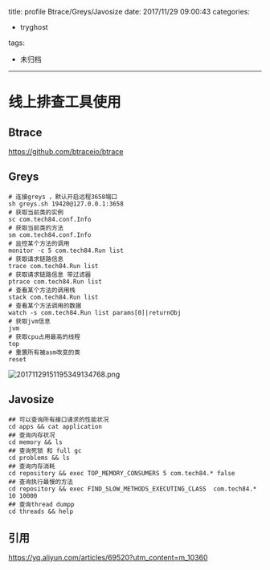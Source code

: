 title: profile Btrace/Greys/Javosize
date: 2017/11/29 09:00:43
categories:
 - tryghost

tags:
 - 未归档 



---




# 线上排查工具使用

## Btrace

https://github.com/btraceio/btrace

## Greys
```language-bash
# 连接greys ，默认开启远程3658端口
sh greys.sh 19420@127.0.0.1:3658
# 获取当前类的实例
sc com.tech84.conf.Info
# 获取当前类的方法
sm com.tech84.conf.Info
# 监控某个方法的调用
monitor -c 5 com.tech84.Run list
# 获取请求链路信息
trace com.tech84.Run list
# 获取请求链路信息 带过滤器
ptrace com.tech84.Run list
# 查看某个方法的调用栈
stack com.tech84.Run list
# 查看某个方法调用的数据
watch -s com.tech84.Run list params[0]|returnObj
# 获取jvm信息
jvm
# 获取cpu占用最高的线程
top
# 重置所有被asm改变的类
reset
```
![20171129151195349134768.png](http://img.sandseasoft.com/20171129151195349134768.png)

## Javosize
```language-bash
## 可以查询所有接口请求的性能状况
cd apps && cat application
## 查询内存状况
cd memory && ls
## 查询死锁 和 full gc
cd problems && ls
## 查询内存消耗
cd repository && exec TOP_MEMORY_CONSUMERS 5 com.tech84.* false
## 查询执行最慢的方法
cd repository && exec FIND_SLOW_METHODS_EXECUTING_CLASS  com.tech84.* 10 10000
## 查询thread dumpp
cd threads && help
```
## 引用
https://yq.aliyun.com/articles/69520?utm_content=m_10360



